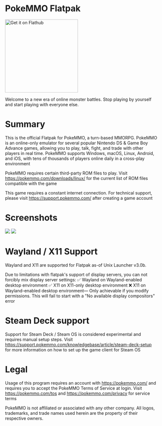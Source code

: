 # PokeMMO Flatpak

<a href='https://flathub.org/apps/com.pokemmo.PokeMMO'>
<img width='240' alt='Get it on Flathub' src='https://flathub.org/api/badge?locale=en'/>
</a>

Welcome to a new era of online monster battles.
Stop playing by yourself and start playing with everyone else.

# Summary

This is the official Flatpak for PokeMMO, a turn-based MMORPG. PokeMMO is an online-only emulator for several popular Nintendo DS & Game Boy Advance games, allowing you to play, talk, fight, and trade with other players in real time. PokeMMO supports Windows, macOS, Linux, Android, and iOS, with tens of thousands of players online daily in a cross-play environment

PokeMMO requires certain third-party ROM files to play. Visit https://pokemmo.com/downloads/linux/ for the current list of ROM files compatible with the game

This game requires a constant internet connection. For technical support, please visit https://support.pokemmo.com/ after creating a game account

# Screenshots
<img src="https://pokemmo.com/build/images/screenshot/c-t.d7d3e35d.jpg">
<img src="https://pokemmo.com/build/images/screenshot/b-t.45f3af02.jpg">

# Wayland / X11 Support

Wayland and X11 are supported for Flatpak as-of Unix Launcher v3.0b.

Due to limitations with flatpak's support of display servers, you can not forcibly mix display server settings:
✅ Wayland on Wayland-enabled desktop environment
✅ X11 on X11-only desktop environment
❌ X11 on Wayland-enabled desktop environment— Only achievable if you modify permissions. This will fail to start with a "No available display compositors" error

# Steam Deck support

Support for Steam Deck / Steam OS is considered experimental and requires manual setup steps. Visit https://support.pokemmo.com/knowledgebase/article/steam-deck-setup for more information on how to set up the game client for Steam OS

# Legal

Usage of this program requires an account with https://pokemmo.com/ and requires you to accept the PokeMMO Terms of Service at login. Visit https://pokemmo.com/tos and https://pokemmo.com/privacy for service terms

PokeMMO is not affiliated or associated with any other company. All logos, trademarks, and trade names used herein are the property of their respective owners.
